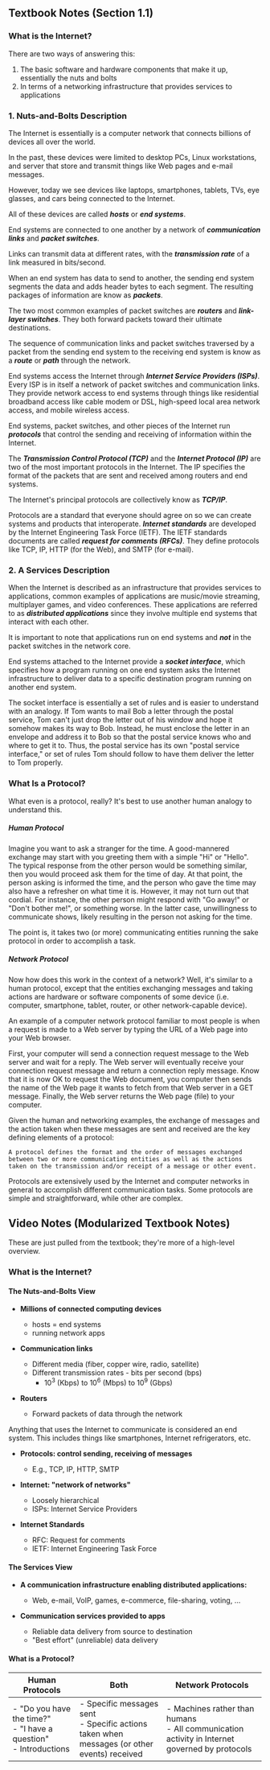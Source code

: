 ## Textbook Notes (Section 1.1)

### What is the Internet?

There are two ways of answering this:
1. The basic software and hardware components that make it up, essentially the nuts and bolts
2. In terms of a networking infrastructure that provides services to applications

### 1. Nuts-and-Bolts Description

The Internet is essentially is a computer network that connects billions of devices all over the world. 

In the past, these devices were limited to desktop PCs, Linux workstations, and server that store and transmit things like Web pages and e-mail messages.

However, today we see devices like laptops, smartphones, tablets, TVs, eye glasses, and cars being connected to the Internet.

All of these devices are called ***hosts*** or ***end systems***.

End systems are connected to one another by a network of ***communication links*** and ***packet switches***. 

Links can transmit data at different rates, with the ***transmission rate*** of a link measured in bits/second.

When an end system has data to send to another, the sending end system segments the data and adds header bytes to each segment. The resulting packages of information are know as ***packets***.

The two most common examples of packet switches are ***routers*** and ***link-layer switches***.
They both forward packets toward their ultimate destinations.

The sequence of communication links and packet switches traversed by a packet from the sending end system to the receiving end system is know as a ***route*** or ***path*** through the network.

End systems access the Internet through ***Internet Service Providers (ISPs)***. Every ISP is in itself a network of packet switches and communication links. They provide network access to end systems through things like residential broadband access like cable modem or DSL, high-speed local area network access, and mobile wireless access.

End systems, packet switches, and other pieces of the Internet run ***protocols*** that control the sending and receiving of information within the Internet. 

The ***Transmission Control Protocol (TCP)*** and the ***Internet Protocol (IP)*** are two of the most important protocols in the Internet. The IP specifies the format of the packets that are sent and received among routers and end systems.

The Internet's principal protocols are collectively know as ***TCP/IP***.

Protocols are a standard that everyone should agree on so we can create systems and products that interoperate. ***Internet standards*** are developed by the Internet Engineering Task Force (IETF). The IETF standards documents are called ***request for comments (RFCs)***. They define protocols like TCP, IP, HTTP (for the Web), and SMTP (for e-mail).

### 2. A Services Description

When the Internet is described as an infrastructure that provides services to applications, common examples of applications are music/movie streaming, multiplayer games, and video conferences. These applications are referred to as ***distributed applications*** since they involve multiple end systems that interact with each other.

It is important to note that applications run on end systems and ***not*** in the packet switches in the network core.

End systems attached to the Internet provide a ***socket interface***, which specifies how a program running on one end system asks the Internet infrastructure to deliver data to a specific destination program running on another end system.

The socket interface is essentially a set of rules and is easier to understand with an analogy. If Tom wants to mail Bob a letter through the postal service, Tom can't just drop the letter out of his window and hope it somehow makes its way to Bob. Instead, he must enclose the letter in an envelope and address it to Bob so that the postal service knows who and where to get it to. Thus, the postal service has its own "postal service interface," or set of rules Tom should follow to have them deliver the letter to Tom properly.

### What Is a Protocol?

What even is a protocol, really? It's best to use another human analogy to understand this.

##### Human Protocol

Imagine you want to ask a stranger for the time. A good-mannered exchange may start with you greeting them with a simple "Hi" or "Hello". The typical response from the other person would be something similar, then you would proceed ask them for the time of day. At that point, the person asking is informed the time, and the person who gave the time may also have a refresher on what time it is. However, it may not turn out that cordial. For instance, the other person might respond with "Go away!" or "Don't bother me!", or something worse. In the latter case, unwillingness to communicate shows, likely resulting in the person not asking for the time.

The point is, it takes two (or more) communicating entities running the sake protocol in order to accomplish a task.

##### Network Protocol

Now how does this work in the context of a network? Well, it's similar to a human protocol, except that the entities exchanging messages and taking actions are hardware or software components of some device (i.e. computer, smartphone, tablet, router, or other network-capable device).

An example of a computer network protocol familiar to most people is when a request is made to a Web server by typing the URL of a Web page into your Web browser.

First, your computer will send a connection request message to the Web server and wait for a reply. The Web server will eventually receive your connection request message and return a connection reply message. Know that it is now OK to request the Web document, you computer then sends the name of the Web page it wants to fetch from that Web server in a GET message. Finally, the Web server returns the Web page (file) to your computer.

Given the human and networking examples, the exchange of messages and the action taken when these messages are sent and received are the key defining elements of a protocol:

	A protocol defines the format and the order of messages exchanged between two or more communicating entities as well as the actions taken on the transmission and/or receipt of a message or other event.

Protocols are extensively used by the Internet and computer networks in general to accomplish different communication tasks. Some protocols are simple and straightforward, while other are complex.






## Video Notes (Modularized Textbook Notes)
These are just pulled from the textbook; they're more of a high-level overview.
### What is the Internet?
#### The Nuts-and-Bolts View

- **Millions of connected computing devices**
  - hosts = end systems
  - running network apps

- **Communication links**
  - Different media (fiber, copper wire, radio, satellite)
  - Different transmission rates - bits per second (bps)
    - 10<sup>3</sup> (Kbps) to 10<sup>6</sup> (Mbps) to 10<sup>9</sup> (Gbps)

- **Routers**
  - Forward packets of data through the network

Anything that uses the Internet to communicate is considered an end system. This includes things like smartphones, Internet refrigerators, etc.

- **Protocols: control sending, receiving of messages**
  - E.g., TCP, IP, HTTP, SMTP

- **Internet: "network of networks"**
  - Loosely hierarchical
  - ISPs: Internet Service Providers

- **Internet Standards**
  - RFC: Request for comments
  - IETF: Internet Engineering Task Force

#### The Services View

- **A communication infrastructure enabling distributed applications:**
  - Web, e-mail, VoIP, games, e-commerce, file-sharing, voting, ...

- **Communication services provided to apps**
  - Reliable data delivery from source to destination
  - "Best effort" (unreliable) data delivery

#### What is a Protocol?

| Human Protocols         |          Both                      | Network Protocols                          |
|-------------------------|------------------------------------|--------------------------------------------|
| - "Do you have the time?"<br>- "I have a question"<br>- Introductions | - Specific messages sent<br>- Specific actions taken when messages (or other events) received | - Machines rather than humans<br>- All communication activity in Internet governed by protocols |



